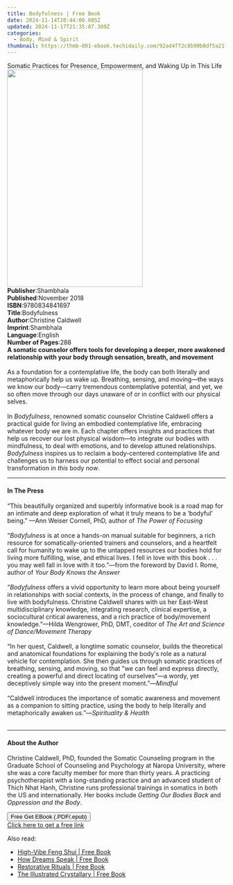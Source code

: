 ```yaml
---
title: Bodyfulness | Free Book
date: 2024-11-14T20:44:00.685Z
updated: 2024-11-17T21:35:07.309Z
categories:
  - Body, Mind & Spirit
thumbnail: https://thmb-001-ebook.techidaily.com/92ad4ff2c8b90b0df5a21f271abe9ef58cf00fe058a5523fc80e648b9497d197.jpg
---
```

<main id="book-container">
  <div class="flex flex-col">
    <div class="book-brief flex-1 py-6 px-4 sm:p-6 md:py-10 md:px-8">
      <!-- brief-->
      <div class="book-brief-main">
        Somatic Practices for Presence, Empowerment, and Waking Up in This Life
      </div>
    </div>
    <div
      class="book-meta-info flex-1 grid gap-4 col-start-1 col-end-3 row-start-1 sm:mb-6 sm:grid-cols-4 lg:gap-6 lg:col-start-2 lg:row-end-6 lg:row-span-6 lg:mb-0"
    >
      <div
        class="book-meta-info-left place-content-center mt-4 p-4 text-sm leading-6 col-start-2 col-span-2 dark:text-slate-400"
      >
        <img
          class="w-full h-500 object-cover rounded-lg sm:h-255 sm:col-span-2 lg:col-span-full"
          src="https://img-001-ebook.techidaily.com/e4b4389476777ae790cfbc01d2e30a593851b0634242da5a1143116ca3a3bfce.jpg"
          alt=""
          width="312"
          height="500"
        />
      </div>
      <div
        class="book-meta-info-right mt-2 col-start-1 row-start-2 col-span-3 self-center"
      >
        <!-- meta data  -->
        <div class="flex flex-col px-4 md:px-8">
          <div class="flex-1">
            <strong>Publisher</strong>:<span class="px-2">Shambhala</span>
          </div>
          <div class="flex-1">
            <strong>Published</strong>:<span class="px-2">November 2018</span>
          </div>
          <div class="flex-1">
            <strong>ISBN</strong>:<span class="px-2">9780834841697</span>
          </div>
          <div class="flex-1">
            <strong>Title</strong>:<span class="px-2">Bodyfulness</span>
          </div>
          <div class="flex-1">
            <strong>Author</strong>:<span class="px-2">Christine Caldwell</span>
          </div>
          <div class="flex-1">
            <strong>Imprint</strong>:<span class="px-2">Shambhala</span>
          </div>
          <div class="flex-1">
            <strong>Language</strong>:<span class="px-2">English</span>
          </div>
          <div class="flex-1">
            <strong>Number of Pages</strong>:<span class="px-2">288</span>
          </div>
        </div>
      </div>
    </div>
    <div class="book-description flex-1 py-6 px-4 sm:p-6 md:py-10 md:px-8">
      <div class="book-description-main">
        <div accordion-content="" id="description">
          <b
            >A somatic counselor offers tools for developing a deeper, more
            awakened relationship with your body through sensation, breath, and
            movement</b
          ><br />
          <br />
          As a foundation for a contemplative life, the body can both literally
          and metaphorically help us wake up. Breathing, sensing, and moving—the
          ways we know our body—carry tremendous contemplative potential, and
          yet, we so often move through our days unaware of or in conflict with
          our physical selves.<br />
          &nbsp;<br />
          In <i>Bodyfulness</i>, renowned somatic counselor Christine Caldwell
          offers a practical guide for living an embodied contemplative life,
          embracing whatever body we are in. Each chapter offers insights and
          practices that help us recover our lost physical wisdom—to integrate
          our bodies with mindfulness, to deal with emotions, and to develop
          attuned relationships. <i>Bodyfulness</i> inspires us to reclaim a
          body-centered contemplative life and challenges us to harness our
          potential to effect social and personal transformation in
          <i>this</i> body <i>now</i>.
        </div>
        <div class="accordion-fader"></div>
      </div>
    </div>
    <div class="book-excerpts flex-1 py-6 px-4 sm:p-6 md:py-10 md:px-8">
      <!-- excerpts-->
      <div class="book-excerpts-main">
        <hr />
        <h4 class="placeholder placeholder-heading">
          <span>In The Press</span>
        </h4>
        <p>
          “This beautifully organized and superbly informative book is a road
          map for an intimate and deep exploration of what it truly means to be
          a ‘bodyful’ being.” —Ann Weiser Cornell, PhD, author of
          <i>The Power of Focusing</i><br /><br />“<i>Bodyfulness</i> is at once
          a hands-on manual suitable for beginners, a rich resource for
          somatically-oriented trainers and counselors, and a heartfelt call for
          humanity to wake up to the untapped resources our bodies hold for
          living more fulfilling, wise, and ethical lives. I fell in love with
          this book . . . you may well fall in love with it too.”—from the
          foreword by David I. Rome, author of <i>Your Body Knows the Answer</i
          ><br />
          &nbsp;<br />
          “<i>Bodyfulness</i> offers a vivid opportunity to learn more about
          being yourself in relationships with social contexts, in the process
          of change, and finally to live with bodyfulness. Christine Caldwell
          shares with us her East-West multidisciplinary knowledge, integrating
          research, clinical expertise, a sociocultural critical awareness, and
          a rich practice of body/movement knowledge.”—Hilda Wengrower, PhD,
          DMT, coeditor of
          <i>The Art and Science of Dance/Movement Therapy<br /><br /></i>“In
          her quest, Caldwell, a longtime somatic counselor, builds the
          theoretical and anatomical foundations for explaining the body's role
          as a natural vehicle for contemplation. She then guides us through
          somatic practices of breathing, sensing, and moving, so that "we can
          feel and express directly, creating a powerful and direct locating of
          ourselves"—a wordy, yet deceptively simple way into the present
          moment.”—<i>Mindful<br /><br /></i>“Caldwell introduces the importance
          of somatic awareness and movement as a companion to sitting practice,
          using the body to help literally and metaphorically awaken us.”—<i
            >Spirituality &amp; Health<br /><br
          /></i>
        </p>
      </div>
    </div>
    <div class="book-about-author flex-1 py-6 px-4 sm:p-6 md:py-10 md:px-8">
      <!-- about author-->
      <div class="book-main-author-main">
        <hr />
        <h4 class="placeholder placeholder-heading">
          <span>About the Author</span>
        </h4>
        <p>
          Christine Caldwell, PhD, founded the Somatic Counseling program in the
          Graduate School of Counseling and Psychology at Naropa University,
          where she was a core faculty member for more than thirty years. A
          practicing psychotherapist with a long-standing practice and an
          advanced student of Thich Nhat Hanh, Christine runs professional
          trainings in somatics in both the US and internationally. Her books
          include <i>Getting Our Bodies Back </i>and
          <i>Oppression and the Body</i>.
        </p>
      </div>
    </div>
    <div class="book-free-get flex-1 py-6 px-4 sm:p-6 md:py-10 md:px-8">
      <button
        id="btn-free-get"
        class="bg-blue-500 hover:bg-blue-700 text-white font-bold py-2 px-4 rounded"
      >
        Free Get EBook (.PDF/.epub)
      </button>
      <div id="countdown-display" class="px-2 text-lg mt-2"></div>
      <a
        id="free-link"
        class="hidden bg-blue-500 hover:bg-blue-700 text-white font-bold py-2 px-4 rounded"
        href="https://www.ebooks.com/en-us/book/96296137/bodyfulness/christine-caldwell/"
        target="_blank"
        >Click here to get a free link</a
      >
    </div>
    <script>
      let countdownTime = 0;
      let countdownInterval = null;
      document
        .getElementById('btn-free-get')
        .addEventListener('click', startCountdown);
      function startCountdown() {
        countdownTime = new Date().getTime() + 60000 * 3;
        countdownInterval = setInterval(updateCountdown, 1000);
        document.getElementById('btn-free-get').disabled = true;
        document
          .getElementById('btn-free-get')
          .classList.add('bg-gray-500', 'cursor-not-allowed');
      }
      function updateCountdown() {
        let currentTime = new Date().getTime();
        let timeLeft = countdownTime - currentTime;
        let secondsLeft = Math.floor(timeLeft / 1000);
        document.getElementById('countdown-display').innerHTML =
          `Remaining time: ${secondsLeft} seconds.`;
        if (secondsLeft <= 0) {
          clearInterval(countdownInterval);
          document.getElementById('btn-free-get').classList.add('hidden');
          document.getElementById('free-link').classList.remove('hidden');
          document.getElementById('countdown-display').innerHTML = '';
        }
      }
    </script>
  </div>
</main>

<ins class="adsbygoogle"
      style="display:block"
      data-ad-client="ca-pub-7571918770474297"
      data-ad-slot="8358498916"
      data-ad-format="auto"
      data-full-width-responsive="true"></ins>
    

<span class="atpl-alsoreadstyle">Also read:</span>
<div><ul>
<li><a href="https://novels-ebooks.techidaily.com/210614586-9781635862393-high-vibe-feng-shui/"><u>High-Vibe Feng Shui | Free Book</u></a></li>
<li><a href="https://novels-ebooks.techidaily.com/210614512-9781523514021-how-dreams-speak/"><u>How Dreams Speak | Free Book</u></a></li>
<li><a href="https://novels-ebooks.techidaily.com/210614415-9781648291173-restorative-rituals/"><u>Restorative Rituals | Free Book</u></a></li>
<li><a href="https://novels-ebooks.techidaily.com/210614686-9781635862232-the-illustrated-crystallary/"><u>The Illustrated Crystallary | Free Book</u></a></li>
</ul></div>


